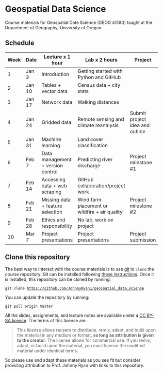 # Geospatial Data Science #

Course materials for Geospatial Date Science (GEOG 4/590) taught at the Department of Geography, University of Oregon

## Schedule

| **Week**    |  **Date**  | **Lecture x 1 hour**  | **Lab x 2 hours**                     | **Project**                   |
| ----------- |------------|-----------------------|---------------------------------------|-------------------------------|
| 1           | Jan 3      |Introduction           |Getting started with Python and GitHub |                               | 
| 2           | Jan 10     |Tables + vector data   |Census data + city stats               |                               | 
| 3           | Jan 17     |Network data           |Walking distances                      |                               |
| 4           | Jan 24     |Gridded data           |Remote sensing and climate reanalysis  |Submit project idea and outline| 
| 5           | Jan 31     |Machine learning       |Land cover classification              |                               |
| 6           | Feb 7      |Data management + version control |Predicting river discharge  |Project milestone #1           |
| 7           | Feb 14     |Accessing data + web scraping     |GitHub collaboration/project work                           |
| 8           | Feb 21     |Missing data + feature selection  |Wind farm placement or wildfire + air quality       |Project milestone #2           |
| 9           | Feb 28     |Ethics and responsibility |No lab, work on project             |                               |
| 10          | Mar 7      |Project presentations  |Project presentations                  |Project submission             |


## Clone this repository

The best way to interact with the course materials is to use [git](https://git-scm.com/) to <code>clone</code> the course repository. Git can be installed following [these instructions](https://git-scm.com/book/en/v2/Getting-Started-Installing-Git). Once it is installed, this repository can be cloned by running:

<code>git clone https://github.com/JohnnyRyan1/geospatial_data_science</code>

You can update the repository by running:

<code>git pull origin master</code>

All the slides, assignments, and lecture notes are available under a [CC BY-SA license](https://creativecommons.org/licenses/by-sa/4.0/). The terms of this license are:

> This license allows reusers to distribute, remix, adapt, and build upon the material in any medium or format, **so long as attribution is given to the creator**. The license allows for commercial use. If you remix, adapt, or build upon the material, you must license the modified material under identical terms.

So please use and adapt these materials as you see fit but consider providing attribution to Prof. Johnny Ryan with links to this repository.